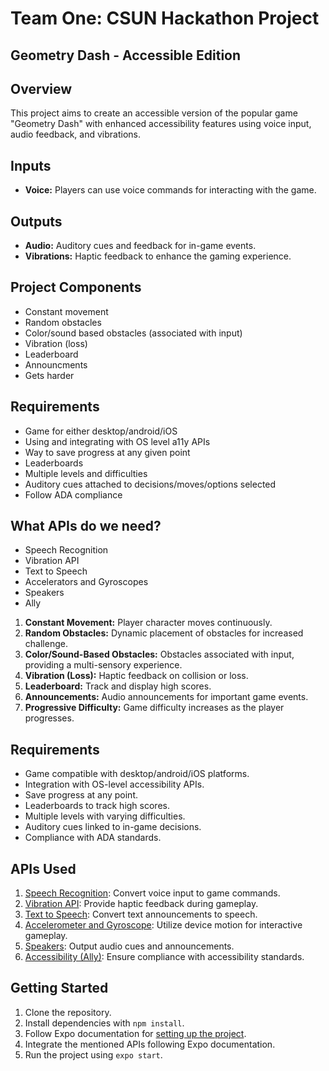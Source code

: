 

# Team One: CSUN Hackathon Project

## Geometry Dash - Accessible Edition

## Overview
This project aims to create an accessible version of the popular game "Geometry Dash" with enhanced accessibility features using voice input, audio feedback, and vibrations.

## Inputs
- **Voice:** Players can use voice commands for interacting with the game.

## Outputs
- **Audio:** Auditory cues and feedback for in-game events.
- **Vibrations:** Haptic feedback to enhance the gaming experience.

## Project Components
* Constant movement
* Random obstacles
* Color/sound based obstacles (associated with input)
* Vibration (loss)
* Leaderboard
* Announcments
* Gets harder

## Requirements 

* Game for either desktop/android/iOS ​
* Using and integrating with OS level a11y APIs ​
* Way to save progress at any given point ​
* Leaderboards ​
* Multiple levels and difficulties ​
* Auditory cues attached to decisions/moves/options selected ​
* Follow ADA compliance ​

## What APIs do we need?

* Speech Recognition
* Vibration API
* Text to Speech
* Accelerators and Gyroscopes
* Speakers
* Ally

1. **Constant Movement:** Player character moves continuously.
2. **Random Obstacles:** Dynamic placement of obstacles for increased challenge.
3. **Color/Sound-Based Obstacles:** Obstacles associated with input, providing a multi-sensory experience.
4. **Vibration (Loss):** Haptic feedback on collision or loss.
5. **Leaderboard:** Track and display high scores.
6. **Announcements:** Audio announcements for important game events.
7. **Progressive Difficulty:** Game difficulty increases as the player progresses.

## Requirements
- Game compatible with desktop/android/iOS platforms.
- Integration with OS-level accessibility APIs.
- Save progress at any point.
- Leaderboards to track high scores.
- Multiple levels with varying difficulties.
- Auditory cues linked to in-game decisions.
- Compliance with ADA standards.

## APIs Used
1. [Speech Recognition](https://docs.expo.dev/versions/latest/sdk/speech/): Convert voice input to game commands.
2. [Vibration API](https://docs.expo.dev/versions/latest/sdk/vibration/): Provide haptic feedback during gameplay.
3. [Text to Speech](https://docs.expo.dev/versions/latest/sdk/speech/): Convert text announcements to speech.
4. [Accelerometer and Gyroscope](https://docs.expo.dev/versions/latest/sdk/accelerometer/): Utilize device motion for interactive gameplay.
5. [Speakers](https://docs.expo.dev/versions/latest/sdk/audio/): Output audio cues and announcements.
6. [Accessibility (Ally)](https://docs.expo.dev/versions/latest/sdk/accessibility/): Ensure compliance with accessibility standards.

## Getting Started
1. Clone the repository.
2. Install dependencies with `npm install`.
3. Follow Expo documentation for [setting up the project](https://docs.expo.dev/).
4. Integrate the mentioned APIs following Expo documentation.
5. Run the project using `expo start`.
